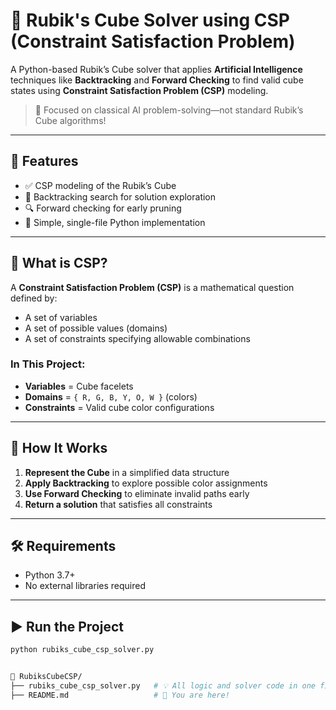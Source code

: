 # 🧠 Rubik's Cube Solver using CSP (Constraint Satisfaction Problem)

A Python-based Rubik’s Cube solver that applies **Artificial Intelligence** techniques like **Backtracking** and **Forward Checking** to find valid cube states using **Constraint Satisfaction Problem (CSP)** modeling.

> 🎯 Focused on classical AI problem-solving—not standard Rubik’s Cube algorithms!

---

## 🚀 Features

- ✅ CSP modeling of the Rubik’s Cube
- 🔁 Backtracking search for solution exploration
- 🔍 Forward checking for early pruning
- 🧱 Simple, single-file Python implementation

---

## 📘 What is CSP?

A **Constraint Satisfaction Problem (CSP)** is a mathematical question defined by:
- A set of variables
- A set of possible values (domains)
- A set of constraints specifying allowable combinations

### In This Project:
- **Variables** = Cube facelets
- **Domains** = `{ R, G, B, Y, O, W }` (colors)
- **Constraints** = Valid cube color configurations

---

## 🧠 How It Works

1. **Represent the Cube** in a simplified data structure
2. **Apply Backtracking** to explore possible color assignments
3. **Use Forward Checking** to eliminate invalid paths early
4. **Return a solution** that satisfies all constraints

---

## 🛠 Requirements

- Python 3.7+
- No external libraries required

---

## ▶️ Run the Project

```bash
python rubiks_cube_csp_solver.py


📁 RubiksCubeCSP/
├── rubiks_cube_csp_solver.py   # 💡 All logic and solver code in one file
├── README.md                   # 📘 You are here!
